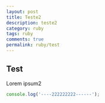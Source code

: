 ```yaml
---
layout: post
title: Teste2
description: teste2
category: ruby
tags: ruby
comments: true
permalink: ruby/test
---
```


## Test

Lorem ipsum2

```js
console.log('----222222222------');
```